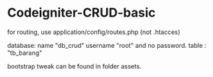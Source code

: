 # Codeigniter-CRUD-basic
for routing, use application/config/routes.php (not .htacces)

database:
name "db_crud"
username "root" and no password.
table : "tb_barang"

bootstrap tweak can be found in folder assets.
